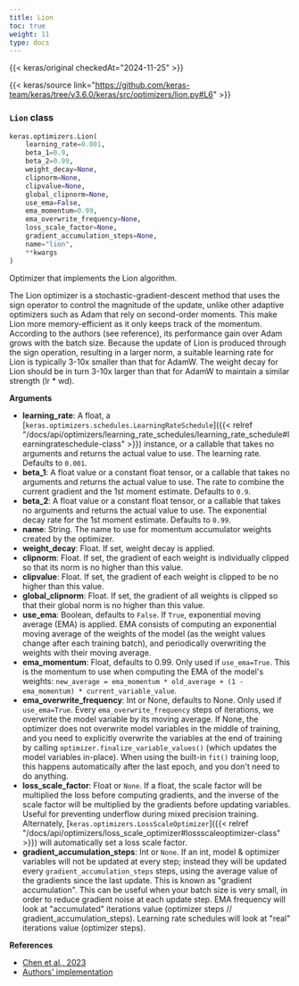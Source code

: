 ```yaml
---
title: Lion
toc: true
weight: 11
type: docs
---
```


{{< keras/original checkedAt="2024-11-25" >}}

{{< keras/source link="https://github.com/keras-team/keras/tree/v3.6.0/keras/src/optimizers/lion.py#L6" >}}

### `Lion` class

```python
keras.optimizers.Lion(
    learning_rate=0.001,
    beta_1=0.9,
    beta_2=0.99,
    weight_decay=None,
    clipnorm=None,
    clipvalue=None,
    global_clipnorm=None,
    use_ema=False,
    ema_momentum=0.99,
    ema_overwrite_frequency=None,
    loss_scale_factor=None,
    gradient_accumulation_steps=None,
    name="lion",
    **kwargs
)
```

Optimizer that implements the Lion algorithm.

The Lion optimizer is a stochastic-gradient-descent method that uses the
sign operator to control the magnitude of the update, unlike other adaptive
optimizers such as Adam that rely on second-order moments. This make
Lion more memory-efficient as it only keeps track of the momentum. According
to the authors (see reference), its performance gain over Adam grows with
the batch size. Because the update of Lion is produced through the sign
operation, resulting in a larger norm, a suitable learning rate for Lion is
typically 3-10x smaller than that for AdamW. The weight decay for Lion
should be in turn 3-10x larger than that for AdamW to maintain a
similar strength (lr \* wd).

**Arguments**

- **learning_rate**: A float, a
  [`keras.optimizers.schedules.LearningRateSchedule`]({{< relref "/docs/api/optimizers/learning_rate_schedules/learning_rate_schedule#learningrateschedule-class" >}}) instance, or
  a callable that takes no arguments and returns the actual value to
  use. The learning rate. Defaults to `0.001`.
- **beta_1**: A float value or a constant float tensor, or a callable
  that takes no arguments and returns the actual value to use. The
  rate to combine the current gradient and the 1st moment estimate.
  Defaults to `0.9`.
- **beta_2**: A float value or a constant float tensor, or a callable
  that takes no arguments and returns the actual value to use. The
  exponential decay rate for the 1st moment estimate. Defaults to
  `0.99`.
- **name**: String. The name to use
  for momentum accumulator weights created by
  the optimizer.
- **weight_decay**: Float. If set, weight decay is applied.
- **clipnorm**: Float. If set, the gradient of each weight is individually
  clipped so that its norm is no higher than this value.
- **clipvalue**: Float. If set, the gradient of each weight is clipped to be
  no higher than this value.
- **global_clipnorm**: Float. If set, the gradient of all weights is clipped
  so that their global norm is no higher than this value.
- **use_ema**: Boolean, defaults to `False`.
  If `True`, exponential moving average
  (EMA) is applied. EMA consists of computing an exponential moving
  average of the weights of the model (as the weight values change
  after each training batch), and periodically overwriting the
  weights with their moving average.
- **ema_momentum**: Float, defaults to 0.99. Only used if `use_ema=True`.
  This is the momentum to use when computing
  the EMA of the model's weights:
  `new_average = ema_momentum * old_average + (1 - ema_momentum) *
current_variable_value`.
- **ema_overwrite_frequency**: Int or None, defaults to None. Only used if
  `use_ema=True`. Every `ema_overwrite_frequency` steps of iterations,
  we overwrite the model variable by its moving average.
  If None, the optimizer
  does not overwrite model variables in the middle of training,
  and you need to explicitly overwrite the variables
  at the end of training by calling
  `optimizer.finalize_variable_values()` (which updates the model
  variables in-place). When using the built-in `fit()` training loop,
  this happens automatically after the last epoch,
  and you don't need to do anything.
- **loss_scale_factor**: Float or `None`. If a float, the scale factor will
  be multiplied the loss before computing gradients, and the inverse
  of the scale factor will be multiplied by the gradients before
  updating variables. Useful for preventing underflow during
  mixed precision training. Alternately,
  [`keras.optimizers.LossScaleOptimizer`]({{< relref "/docs/api/optimizers/loss_scale_optimizer#lossscaleoptimizer-class" >}}) will
  automatically set a loss scale factor.
- **gradient_accumulation_steps**: Int or `None`. If an int, model & optimizer
  variables will not be updated at every step; instead they will be
  updated every `gradient_accumulation_steps` steps, using the average
  value of the gradients since the last update. This is known as
  "gradient accumulation". This can be useful
  when your batch size is very small, in order to reduce gradient
  noise at each update step. EMA frequency will look at "accumulated"
  iterations value (optimizer steps // gradient_accumulation_steps).
  Learning rate schedules will look at "real" iterations value
  (optimizer steps).

**References**

- [Chen et al., 2023](http://arxiv.org/abs/2302.06675)
- [Authors' implementation](http://github.com/google/automl/tree/master/lion)
